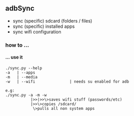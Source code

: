 ## adbSync



- sync (specific) sdcard (folders / files)
- sync (specific) installed apps
- sync wifi configuration

### how to ...

#### ... use it
```
./sync.py --help
-a   | --apps
-m   | --media
-w   | --wifi               | needs su enabled for adb

e.g:
./sync.py -a -m -w
           |>>|>>\>saves wifi stuff (passwords/etc)
           |>>\>copies /sdcard/
            \>pulls all non system apps
```